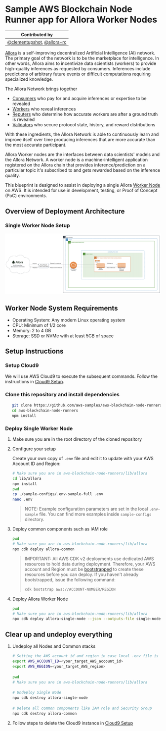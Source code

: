 # Sample AWS Blockchain Node Runner app for Allora Worker Nodes

| Contributed by |
|:--------------------:|
| [@clementupshot](https://github.com/clementupshot), [@allora-rc](https://github.com/allora-rc) |

[Allora](https://www.allora.network/) is a self-improving decentralized Artificial Intelligence (AI) network. The primary goal of the network is to be the marketplace for intelligence. In other words, Allora aims to incentivize data scientists (workers) to provide high-quality inferences as requested by consumers. Inferences include predictions of arbitrary future events or difficult computations requiring specialized knowledge.

The Allora Network brings together

  - [Consumers](https://docs.allora.network/devs) who pay for and acquire inferences or expertise to be revealed
  - [Workers](https://v2.docs.allora.network/datasci) who reveal inferences
  - [Reputers](https://docs.allora.network/nops) who determine how accurate workers are after a ground truth is revealed
  - [Validators](https://docs.allora.network/nops) who secure protocol state, history, and reward distributions

With these ingredients, the Allora Network is able to continuously learn and improve itself over time producing inferences that are more accurate than the most accurate participant.

Allora Worker nodes are the interfaces between data scientists' models and the Allora Network. A worker node is a machine-intelligent application registered on the Allora chain that provides inference/prediction on a particular topic it's subscribed to and gets rewarded based on the inference quality.

This blueprint is designed to assist in deploying a single Allora [Worker Node](https://v2.docs.allora.network/datasci) on AWS. It is intended for use in development, testing, or Proof of Concept (PoC) environments.

## Overview of Deployment Architecture

### Single Worker Node Setup
![Single Worker Node Deployment](./doc/assets/Architecture-Single-Allora-Worker-Node.png)

## Worker Node System Requirements

- Operating System: Any modern Linux operating system
- CPU: Minimum of 1/2 core
- Memory: 2 to 4 GB
- Storage: SSD or NVMe with at least 5GB of space

## Setup Instructions

### Setup Cloud9

We will use AWS Cloud9 to execute the subsequent commands. Follow the instructions in [Cloud9 Setup](../../docs/setup-cloud9.md).

### Clone this repository and install dependencies

```bash
   git clone https://github.com/aws-samples/aws-blockchain-node-runners.git
   cd aws-blockchain-node-runners
   npm install
```

### Deploy Single Worker Node

1. Make sure you are in the root directory of the cloned repository

2. Configure your setup

    Create your own copy of `.env` file and edit it to update with your AWS Account ID and Region:
    ```bash
   # Make sure you are in aws-blockchain-node-runners/lib/allora
   cd lib/allora
   npm install
   pwd
   cp ./sample-configs/.env-sample-full .env
   nano .env
    ```
   > NOTE:
   > Example configuration parameters are set in the local `.env-sample` file. You can find more examples inside `sample-configs` directory.

3. Deploy common components such as IAM role

   ```bash
   pwd
   # Make sure you are in aws-blockchain-node-runners/lib/allora
   npx cdk deploy allora-common
   ```

   > IMPORTANT:
   > All AWS CDK v2 deployments use dedicated AWS resources to hold data during deployment. Therefore, your AWS account and Region must be [bootstrapped](https://docs.aws.amazon.com/cdk/v2/guide/bootstrapping.html) to create these resources before you can deploy. If you haven't already bootstrapped, issue the following command:
   > ```bash
   > cdk bootstrap aws://ACCOUNT-NUMBER/REGION
   > ```


4. Deploy Allora Worker Node

   ```bash
   pwd
   # Make sure you are in aws-blockchain-node-runners/lib/allora
   npx cdk deploy allora-single-node --json --outputs-file single-node-deploy.json
   ```

## Clear up and undeploy everything

1. Undeploy all Nodes and Common stacks

   ```bash
   # Setting the AWS account id and region in case local .env file is lost
   export AWS_ACCOUNT_ID=<your_target_AWS_account_id>
   export AWS_REGION=<your_target_AWS_region>

   pwd
   # Make sure you are in aws-blockchain-node-runners/lib/allora

   # Undeploy Single Node
   npx cdk destroy allora-single-node

   # Delete all common components like IAM role and Security Group
   npx cdk destroy allora-common
   ```

2. Follow steps to delete the Cloud9 instance in [Cloud9 Setup](../../setup-cloud9.md#clearing-up-and-deleting-aws-cloud9)
